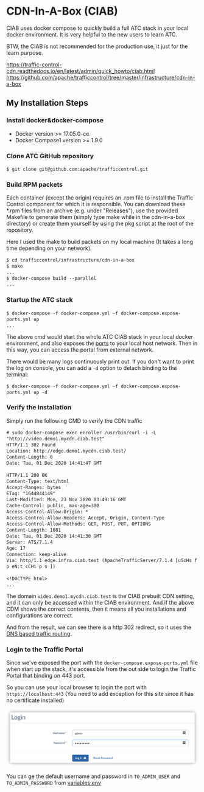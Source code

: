 # CDN-In-A-Box (CIAB)

CIAB uses docker compose to quickly build a full ATC stack in your local docker environment. It is very helpful to the new users to learn ATC. 

BTW, the CIAB is not recommended for the production use, it just for the learn purpose. 

https://traffic-control-cdn.readthedocs.io/en/latest/admin/quick_howto/ciab.html
https://github.com/apache/trafficcontrol/tree/master/infrastructure/cdn-in-a-box

## My Installation Steps

### Install docker&docker-compose

- Docker version >= 17.05.0-ce
- Docker Compose1 version >= 1.9.0

### Clone ATC GitHub repository

```
$ git clone git@github.com:apache/trafficcontrol.git
```
### Build RPM packets
Each container (except the origin) requires an .rpm file to install the Traffic Control component for which it is responsible. You can download these *.rpm files from an archive (e.g. under "Releases"), use the provided Makefile to generate them (simply type make while in the cdn-in-a-box directory) or create them yourself by using the pkg script at the root of the repository.

Here I used the make to build packets on my local machine (It takes a long time depending on your network).

```
$ cd trafficcontrol/infrastructure/cdn-in-a-box
$ make
...
$ docker-compose build --parallel
...
```

### Startup the ATC stack

```
$ docker-compose -f docker-compose.yml -f docker-compose.expose-ports.yml up
...
```

The above cmd would start the whole ATC CIAB stack in your local docker environment, and also exposes the [ports](https://traffic-control-cdn.readthedocs.io/en/latest/admin/quick_howto/ciab.html#id19) to your local host network. Then in this way, you can access the portal from external network.

There would be many logs continuously print out. If you don't want to print the log on console, you can add a `-d` option to detach binding to the terminal:
```
$ docker-compose -f docker-compose.yml -f docker-compose.expose-ports.yml up -d
```

### Verify the installation
Simply run the following CMD to verify the CDN traffic
```
# sudo docker-compose exec enroller /usr/bin/curl -i -L "http://video.demo1.mycdn.ciab.test"
HTTP/1.1 302 Found
Location: http://edge.demo1.mycdn.ciab.test/
Content-Length: 0
Date: Tue, 01 Dec 2020 14:41:47 GMT

HTTP/1.1 200 OK
Content-Type: text/html
Accept-Ranges: bytes
ETag: "1644844149"
Last-Modified: Mon, 23 Nov 2020 03:49:16 GMT
Cache-Control: public, max-age=300
Access-Control-Allow-Origin: *
Access-Control-Allow-Headers: Accept, Origin, Content-Type
Access-Control-Allow-Methods: GET, POST, PUT, OPTIONS
Content-Length: 1881
Date: Tue, 01 Dec 2020 14:41:30 GMT
Server: ATS/7.1.4
Age: 17
Connection: keep-alive
Via: http/1.1 edge.infra.ciab.test (ApacheTrafficServer/7.1.4 [uScHs f p eN:t cCHi p s ])

<!DOCTYPE html>
...
```
The domain `video.demo1.mycdn.ciab.test` is the CIAB prebuilt CDN setting, and it can only be accessed within the CIAB environment.  And if the above CDM shows the correct contents, then it means all you installations and configurations are correct. 

And from the result, we can see there is a http 302 redirect, so it uses the [DNS based traffic routing](https://traffic-control-cdn.readthedocs.io/en/latest/overview/traffic_router.html#dns-content-routing). 

### Login to the Traffic Portal

Since we've exposed the port with the `docker-compose.expose-ports.yml` file when start up the stack, it's accessible from the out side to login the Traffic Portal that binding on 443 port. 

So you can use your local browser to login the port with `https://localhost:443` (You need to add exception for this site since it has no certificate installed)

![login](pic/login-page.png)

You can ge the default username and password in `TO_ADMIN_USER` and `TO_ADMIN_PASSWORD` from [variables.env](https://github.com/apache/trafficcontrol/blob/master/docs/source/admin/quick_howto/ciab.rst#variables-env)

